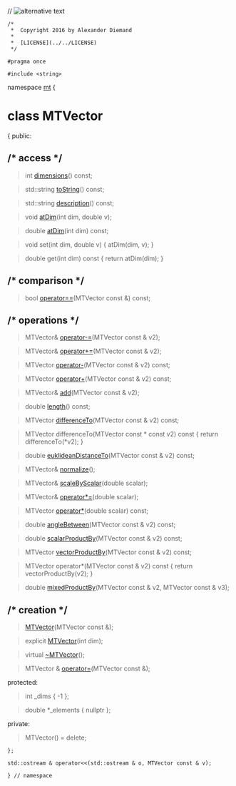 // ![alternative text](http://www.plantuml.com/plantuml/proxy?src=https://raw.githubusercontent.com/CodiePP/libmoltalk/master/doc/UML/mtvector.uml)
~~~ { .cpp }
/*
 *  Copyright 2016 by Alexander Diemand
 *
 *  [LICENSE](../../LICENSE)
 */

#pragma once

#include <string>
~~~

namespace [mt](namespace_mt.list) {

# class MTVector  

{
public:
    
##  /* access */

>int [dimensions](MTVector_access.cpp.md)() const;

>std::string [toString](MTVector_access.cpp.md)() const;

>std::string [description](MTVector_access.cpp.md)() const;

>void [atDim](MTVector_access.cpp.md)(int dim, double v);

>double [atDim](MTVector_access.cpp.md)(int dim) const;

>void set(int dim, double v) { atDim(dim, v); }

>double get(int dim) const { return atDim(dim); }

## /* comparison */

>bool [operator==](MTVector_comparison.cpp.md)(MTVector const &) const;

##  /* operations */

>MTVector& [operator-=](MTVector_add.cpp.md)(MTVector const & v2);

>MTVector& [operator+=](MTVector_add.cpp.md)(MTVector const & v2);

>MTVector [operator-](MTVector_add.cpp.md)(MTVector const & v2) const;

>MTVector [operator+](MTVector_add.cpp.md)(MTVector const & v2) const;

>MTVector& [add](MTVector_add.cpp.md)(MTVector const & v2);

>double [length](MTVector_length.cpp.md)() const;

>MTVector [differenceTo](MTVector_differenceTo.cpp.md)(MTVector const & v2) const;

>MTVector differenceTo(MTVector const * const v2) const { return differenceTo(*v2); }

>double [euklideanDistanceTo](MTVector_euklideanDistanceTo.cpp.md)(MTVector const & v2) const;

>MTVector& [normalize](MTVector_normalize.cpp.md)();

>MTVector& [scaleByScalar](MTVector_scaleByScalar.cpp.md)(double scalar);

>MTVector& [operator*=](MTVector_scaleByScalar.cpp.md)(double scalar);

>MTVector [operator*](MTVector_scaleByScalar.cpp.md)(double scalar) const;

>double [angleBetween](MTVector_angleBetween.cpp.md)(MTVector const & v2) const;

>double [scalarProductBy](MTVector_scalarProductBy.cpp.md)(MTVector const & v2) const;

>MTVector [vectorProductBy](MTVector_vectorProductBy.cpp.md)(MTVector const & v2) const;

>MTVector operator*(MTVector const & v2) const { return vectorProductBy(v2); }

>double [mixedProductBy](MTVector_mixedProductBy.cpp.md)(MTVector const & v2, MTVector const & v3);


##  /* creation */

>[MTVector](MTVector_ctor.cpp.md)(MTVector const &);

>explicit [MTVector](MTVector_ctor.cpp.md)(int dim);

>virtual [~MTVector](MTVector_dtor.cpp.md)();

>MTVector & [operator=](MTVector_ctor.cpp.md)(MTVector const &);

protected:

>int _dims { -1 };

>double *_elements { nullptr };


private:

>MTVector() = delete;

~~~ { .cpp }
};

std::ostream & operator<<(std::ostream & o, MTVector const & v);

} // namespace
~~~

